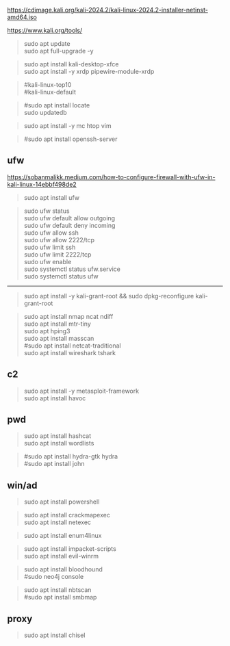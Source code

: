 https://cdimage.kali.org/kali-2024.2/kali-linux-2024.2-installer-netinst-amd64.iso  

https://www.kali.org/tools/  

> sudo apt update  
> sudo apt full-upgrade -y  

> sudo apt install kali-desktop-xfce  
> sudo apt install -y xrdp pipewire-module-xrdp  

> #kali-linux-top10  
> #kali-linux-default  


> #sudo apt install locate  
> sudo updatedb  


> sudo apt install -y mc htop  vim

> #sudo apt install openssh-server  

ufw
---

https://sobanmalikk.medium.com/how-to-configure-firewall-with-ufw-in-kali-linux-14ebbf498de2  

>  sudo apt install ufw  

> sudo ufw status  
> sudo ufw default allow outgoing  
> sudo ufw default deny incoming  
> sudo ufw allow ssh  
> sudo ufw allow 2222/tcp  
> sudo ufw limit ssh  
> sudo ufw limit 2222/tcp  
> sudo ufw enable  
> sudo systemctl status ufw.service  
> sudo systemctl status ufw  

---

> sudo apt install -y kali-grant-root && sudo dpkg-reconfigure kali-grant-root  

> sudo apt install nmap ncat ndiff   
> sudo apt install mtr-tiny  
> sudo apt hping3  
> sudo apt install masscan  
> #sudo apt install netcat-traditional  
> sudo apt install wireshark tshark   

c2
---

> sudo apt install -y metasploit-framework   
> sudo apt install havoc  


pwd
---

> sudo apt install hashcat  
> sudo apt install wordlists  

> #sudo apt install hydra-gtk hydra  
> #sudo apt install john  

win/ad
---

> sudo apt install powershell  

> sudo apt install crackmapexec  
> sudo apt install netexec  

> sudo apt install enum4linux  

> sudo apt install impacket-scripts  
> sudo apt install evil-winrm  

> sudo apt install bloodhound  
> #sudo neo4j console  

> sudo apt install nbtscan  
> #sudo apt install smbmap  

proxy
---
> sudo apt install chisel
